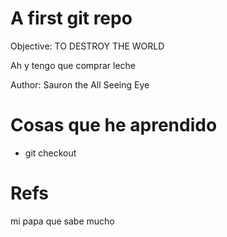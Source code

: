 # A first git repo


Objective: TO DESTROY THE WORLD

Ah y tengo que comprar leche

Author: Sauron the All Seeing Eye


# Cosas que he aprendido

* git checkout


# Refs

mi papa que sabe mucho


